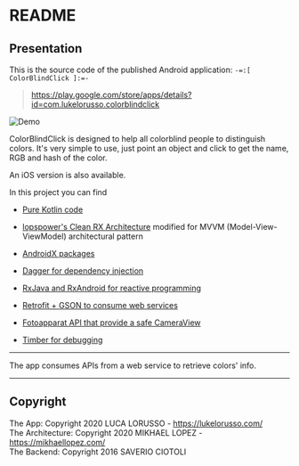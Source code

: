 # README #

## Presentation ##

This is the source code of the published Android application: `-=:[ ColorBlindClick ]:=-`  

> https://play.google.com/store/apps/details?id=com.lukelorusso.colorblindclick

![Demo](press/demo.gif)

ColorBlindClick is designed to help all colorblind people to distinguish colors. It's very simple to use, just point an object and click to get the name, RGB and hash of the color.

An iOS version is also available.

In this project you can find


* [Pure Kotlin code](https://kotlinlang.org/)

* [lopspower's Clean RX Architecture](https://github.com/lopspower/CleanRxArchitecture) modified for MVVM (Model-View-ViewModel) architectural pattern

* [AndroidX packages](https://developer.android.com/jetpack/androidx)

* [Dagger for dependency injection](https://github.com/google/dagger)

* [RxJava and RxAndroid for reactive programming](https://github.com/ReactiveX/RxJava)

* [Retrofit + GSON to consume web services](https://square.github.io/retrofit/)

* [Fotoapparat API that provide a safe CameraView](https://github.com/RedApparat/Fotoapparat)

* [Timber for debugging](https://github.com/JakeWharton/timber)

- - -

The app consumes APIs from a web service to retrieve colors' info.

- - -

## Copyright ##

The App: Copyright 2020 LUCA LORUSSO - https://lukelorusso.com/  
The Architecture: Copyright 2020 MIKHAEL LOPEZ - https://mikhaellopez.com/  
The Backend: Copyright 2016 SAVERIO CIOTOLI  
